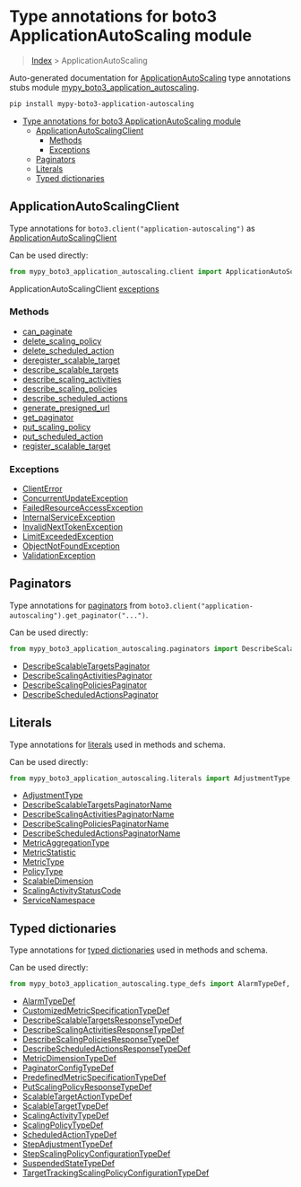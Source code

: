 # Type annotations for boto3 ApplicationAutoScaling module

> [Index](../README.md) > ApplicationAutoScaling

Auto-generated documentation for [ApplicationAutoScaling](https://boto3.amazonaws.com/v1/documentation/api/latest/reference/services/application-autoscaling.html#ApplicationAutoScaling)
type annotations stubs module [mypy_boto3_application_autoscaling](https://pypi.org/project/mypy-boto3-application-autoscaling/).

```bash
pip install mypy-boto3-application-autoscaling
```

- [Type annotations for boto3 ApplicationAutoScaling module](#type-annotations-for-boto3-applicationautoscaling-module)
  - [ApplicationAutoScalingClient](#applicationautoscalingclient)
    - [Methods](#methods)
    - [Exceptions](#exceptions)
  - [Paginators](#paginators)
  - [Literals](#literals)
  - [Typed dictionaries](#typed-dictionaries)

## ApplicationAutoScalingClient

Type annotations for  `boto3.client("application-autoscaling")` as [ApplicationAutoScalingClient](./client.md)

Can be used directly:

```python
from mypy_boto3_application_autoscaling.client import ApplicationAutoScalingClient
```


ApplicationAutoScalingClient [exceptions](./client.md#exceptions)



### Methods
- [can_paginate](./client.md#can-paginate)
- [delete_scaling_policy](./client.md#delete-scaling-policy)
- [delete_scheduled_action](./client.md#delete-scheduled-action)
- [deregister_scalable_target](./client.md#deregister-scalable-target)
- [describe_scalable_targets](./client.md#describe-scalable-targets)
- [describe_scaling_activities](./client.md#describe-scaling-activities)
- [describe_scaling_policies](./client.md#describe-scaling-policies)
- [describe_scheduled_actions](./client.md#describe-scheduled-actions)
- [generate_presigned_url](./client.md#generate-presigned-url)
- [get_paginator](./client.md#get-paginator)
- [put_scaling_policy](./client.md#put-scaling-policy)
- [put_scheduled_action](./client.md#put-scheduled-action)
- [register_scalable_target](./client.md#register-scalable-target)




### Exceptions
- [ClientError](./client.md#clienterror)
- [ConcurrentUpdateException](./client.md#concurrentupdateexception)
- [FailedResourceAccessException](./client.md#failedresourceaccessexception)
- [InternalServiceException](./client.md#internalserviceexception)
- [InvalidNextTokenException](./client.md#invalidnexttokenexception)
- [LimitExceededException](./client.md#limitexceededexception)
- [ObjectNotFoundException](./client.md#objectnotfoundexception)
- [ValidationException](./client.md#validationexception)






## Paginators

Type annotations for [paginators](./paginators.md) from `boto3.client("application-autoscaling").get_paginator("...")`.

Can be used directly:

```python
from mypy_boto3_application_autoscaling.paginators import DescribeScalableTargetsPaginator, ...
```

- [DescribeScalableTargetsPaginator](./paginators.md#describescalabletargetspaginator)
- [DescribeScalingActivitiesPaginator](./paginators.md#describescalingactivitiespaginator)
- [DescribeScalingPoliciesPaginator](./paginators.md#describescalingpoliciespaginator)
- [DescribeScheduledActionsPaginator](./paginators.md#describescheduledactionspaginator)






## Literals

Type annotations for [literals](./literals.md) used in methods and schema.

Can be used directly:

```python
from mypy_boto3_application_autoscaling.literals import AdjustmentType, ...
```

- [AdjustmentType](./literals.md#adjustmenttype)
- [DescribeScalableTargetsPaginatorName](./literals.md#describescalabletargetspaginatorname)
- [DescribeScalingActivitiesPaginatorName](./literals.md#describescalingactivitiespaginatorname)
- [DescribeScalingPoliciesPaginatorName](./literals.md#describescalingpoliciespaginatorname)
- [DescribeScheduledActionsPaginatorName](./literals.md#describescheduledactionspaginatorname)
- [MetricAggregationType](./literals.md#metricaggregationtype)
- [MetricStatistic](./literals.md#metricstatistic)
- [MetricType](./literals.md#metrictype)
- [PolicyType](./literals.md#policytype)
- [ScalableDimension](./literals.md#scalabledimension)
- [ScalingActivityStatusCode](./literals.md#scalingactivitystatuscode)
- [ServiceNamespace](./literals.md#servicenamespace)




## Typed dictionaries


Type annotations for [typed dictionaries](./type_defs.md) used in methods and schema.

Can be used directly:

```python
from mypy_boto3_application_autoscaling.type_defs import AlarmTypeDef, ...
```

- [AlarmTypeDef](./type_defs.md#alarmtypedef)
- [CustomizedMetricSpecificationTypeDef](./type_defs.md#customizedmetricspecificationtypedef)
- [DescribeScalableTargetsResponseTypeDef](./type_defs.md#describescalabletargetsresponsetypedef)
- [DescribeScalingActivitiesResponseTypeDef](./type_defs.md#describescalingactivitiesresponsetypedef)
- [DescribeScalingPoliciesResponseTypeDef](./type_defs.md#describescalingpoliciesresponsetypedef)
- [DescribeScheduledActionsResponseTypeDef](./type_defs.md#describescheduledactionsresponsetypedef)
- [MetricDimensionTypeDef](./type_defs.md#metricdimensiontypedef)
- [PaginatorConfigTypeDef](./type_defs.md#paginatorconfigtypedef)
- [PredefinedMetricSpecificationTypeDef](./type_defs.md#predefinedmetricspecificationtypedef)
- [PutScalingPolicyResponseTypeDef](./type_defs.md#putscalingpolicyresponsetypedef)
- [ScalableTargetActionTypeDef](./type_defs.md#scalabletargetactiontypedef)
- [ScalableTargetTypeDef](./type_defs.md#scalabletargettypedef)
- [ScalingActivityTypeDef](./type_defs.md#scalingactivitytypedef)
- [ScalingPolicyTypeDef](./type_defs.md#scalingpolicytypedef)
- [ScheduledActionTypeDef](./type_defs.md#scheduledactiontypedef)
- [StepAdjustmentTypeDef](./type_defs.md#stepadjustmenttypedef)
- [StepScalingPolicyConfigurationTypeDef](./type_defs.md#stepscalingpolicyconfigurationtypedef)
- [SuspendedStateTypeDef](./type_defs.md#suspendedstatetypedef)
- [TargetTrackingScalingPolicyConfigurationTypeDef](./type_defs.md#targettrackingscalingpolicyconfigurationtypedef)
